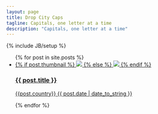 ```yaml
---
layout: page
title: Drop City Caps
tagline: Capitals, one letter at a time
description: "Capitals, one letter at a time"
---
```

{% include JB/setup %}

<ul class="posts home">
  {% for post in site.posts %}
    <li><a href="{{ site.baseurl }}{{ post.url }}">     	{% if post.thumbnail %}
	<img src="{{ site.baseurl }}{{ post.thumbnail }}" />
	{% else %}
	<img src="{{ site.baseurl }}/assets/global/200px.png" />
    {% endif %}
    <h3>{{ post.title }}</h3>
    <span>{{post.country}}</span>
    {{ post.date | date_to_string }}
    
</a></li>
  {% endfor %}
</ul>


